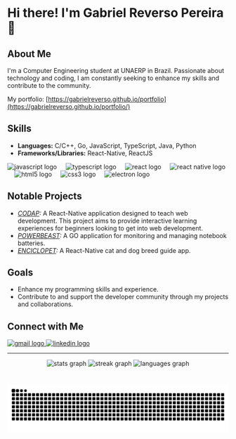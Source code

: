 # Hi there! I'm Gabriel Reverso Pereira 👋

## About Me

I'm a Computer Engineering student at UNAERP in Brazil. Passionate about technology and coding, I am constantly seeking to enhance my skills and contribute to the community.

My portfolio: [https://gabrielreverso.github.io/portfolio](https://gabrielreverso.github.io/portfolio/)

## Skills

- **Languages:** C/C++, Go, JavaScript, TypeScript, Java, Python
- **Frameworks/Libraries:** React-Native, ReactJS

<div align="left">
  <img src="https://cdn.jsdelivr.net/gh/devicons/devicon/icons/javascript/javascript-original.svg" height="50" alt="javascript logo"  />
  <img width="12" />
  <img src="https://cdn.jsdelivr.net/gh/devicons/devicon/icons/typescript/typescript-original.svg" height="50" alt="typescript logo"  />
  <img width="12" />
  <img src="https://cdn.jsdelivr.net/gh/devicons/devicon/icons/react/react-original-wordmark.svg" height="50" alt="react logo"  />
  <img width="12" />
  <img src="https://cdn.worldvectorlogo.com/logos/react-native-1.svg" height="50" alt="react native logo"  />
  <img width="12" />
  <img src="https://cdn.jsdelivr.net/gh/devicons/devicon/icons/html5/html5-original.svg" height="50" alt="html5 logo"  />
  <img width="12" />
  <img src="https://cdn.jsdelivr.net/gh/devicons/devicon/icons/css3/css3-original.svg" height="50" alt="css3 logo"  />
  <img width="12" />
  <img src="https://cdn.jsdelivr.net/gh/devicons/devicon/icons/electron/electron-original.svg" height="50" alt="electron logo"  />
</div>

## Notable Projects

- *[CODAP](https://codap.gabrielsimoesdeveloper.com.br):* A React-Native application designed to teach web development. This project aims to provide interactive learning experiences for beginners looking to get into web development.
- *[POWERBEAST](https://powerbeast.com.br):* A GO application for monitoring and managing notebook batteries.
- *[ENCICLOPET](https://www.youtube.com/watch?v=dbHEjlDOqZY):* A React-Native cat and dog breed guide app.

## Goals

- Enhance my programming skills and experience.
- Contribute to and support the developer community through my projects and collaborations.

## Connect with Me

<div align="left">
  <a href="mailto:reversogabrielpereira@gmail.com" target="_blank">
    <img src="https://img.shields.io/static/v1?message=Gmail&logo=gmail&label=&color=D14836&logoColor=white&labelColor=&style=flat" height="35" alt="gmail logo"  />
  </a>
  <a href="https://www.linkedin.com/in/gabriel-reverso-pereira" target="_blank">
    <img src="https://img.shields.io/static/v1?message=LinkedIn&logo=linkedin&label=&color=0077B5&logoColor=white&labelColor=&style=flat" height="35" alt="linkedin logo"  />
  </a>
</div>
  
---

<div align="center">
  <img src="https://github-readme-stats.vercel.app/api?username=GabrielReverso&hide_title=false&hide_rank=false&show_icons=true&include_all_commits=true&count_private=true&disable_animations=false&theme=dracula&locale=en&hide_border=false" height="150" alt="stats graph"  />
  <img src="https://streak-stats.demolab.com?user=GabrielReverso&locale=en&mode=daily&theme=dracula&hide_border=false&border_radius=5" height="150" alt="streak graph"  />
  <img src="https://github-readme-stats.vercel.app/api/top-langs?username=GabrielReverso&locale=en&hide_title=false&layout=compact&card_width=320&langs_count=5&theme=dracula&hide_border=false" height="150" alt="languages graph"  />
</div>

###

<br clear="both">

<div align="center">
  <img src="https://raw.githubusercontent.com/GabrielReverso/GabrielReverso/output/snake.svg" alt="Snake animation" />
</div>

###
